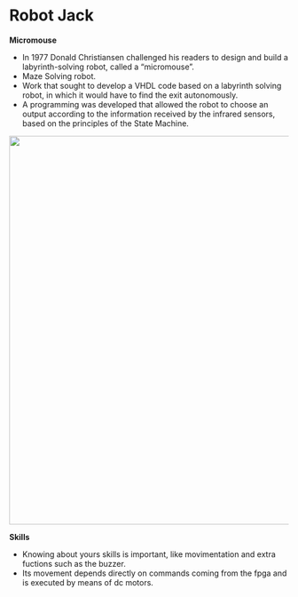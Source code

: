 # Robot Jack
**Micromouse**
* In 1977 Donald Christiansen challenged his readers to design and build a labyrinth-solving robot, called a “micromouse”.
* Maze Solving robot.
* Work that sought to develop a VHDL code based on a labyrinth solving robot, in which it would have to find the exit autonomously. 
* A programming was developed that allowed the robot to choose an output according to the information received by the infrared sensors, based on the principles of the State Machine.

<div align="center">
<img src="https://user-images.githubusercontent.com/79164935/164305815-8136aa3d-9763-48a2-90da-01e905c224f6.jpg" width="700px" />
</div> 

**Skills**
* Knowing about yours skills is important, like movimentation and extra fuctions such as the buzzer.
* Its movement depends directly on commands coming from the fpga and is executed by means of dc motors.

